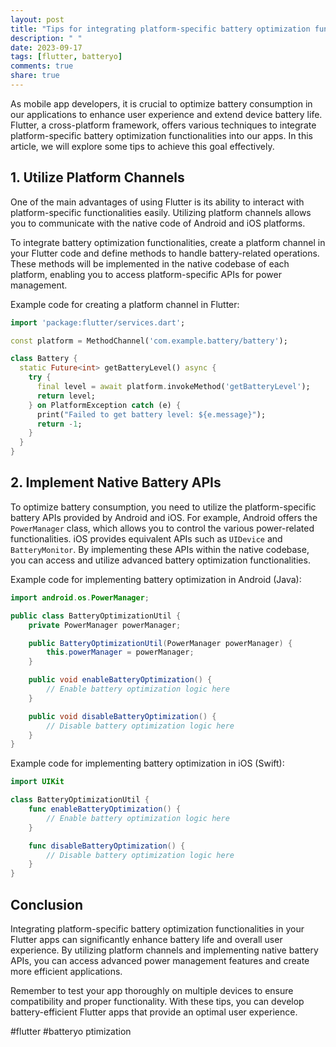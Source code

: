 ```yaml
---
layout: post
title: "Tips for integrating platform-specific battery optimization functionalities in Flutter."
description: " "
date: 2023-09-17
tags: [flutter, batteryo]
comments: true
share: true
---
```


As mobile app developers, it is crucial to optimize battery consumption in our applications to enhance user experience and extend device battery life. Flutter, a cross-platform framework, offers various techniques to integrate platform-specific battery optimization functionalities into our apps. In this article, we will explore some tips to achieve this goal effectively.

## 1. Utilize Platform Channels

One of the main advantages of using Flutter is its ability to interact with platform-specific functionalities easily. Utilizing platform channels allows you to communicate with the native code of Android and iOS platforms.

To integrate battery optimization functionalities, create a platform channel in your Flutter code and define methods to handle battery-related operations. These methods will be implemented in the native codebase of each platform, enabling you to access platform-specific APIs for power management.

Example code for creating a platform channel in Flutter:

```dart
import 'package:flutter/services.dart';

const platform = MethodChannel('com.example.battery/battery');

class Battery {
  static Future<int> getBatteryLevel() async {
    try {
      final level = await platform.invokeMethod('getBatteryLevel');
      return level;
    } on PlatformException catch (e) {
      print("Failed to get battery level: ${e.message}");
      return -1;
    }
  }
}
```

## 2. Implement Native Battery APIs

To optimize battery consumption, you need to utilize the platform-specific battery APIs provided by Android and iOS. For example, Android offers the `PowerManager` class, which allows you to control the various power-related functionalities. iOS provides equivalent APIs such as `UIDevice` and `BatteryMonitor`. By implementing these APIs within the native codebase, you can access and utilize advanced battery optimization functionalities.

Example code for implementing battery optimization in Android (Java):

```java
import android.os.PowerManager;

public class BatteryOptimizationUtil {
    private PowerManager powerManager;

    public BatteryOptimizationUtil(PowerManager powerManager) {
        this.powerManager = powerManager;
    }

    public void enableBatteryOptimization() {
        // Enable battery optimization logic here
    }

    public void disableBatteryOptimization() {
        // Disable battery optimization logic here
    }
}
```

Example code for implementing battery optimization in iOS (Swift):

```swift
import UIKit

class BatteryOptimizationUtil {
    func enableBatteryOptimization() {
        // Enable battery optimization logic here
    }

    func disableBatteryOptimization() {
        // Disable battery optimization logic here
    }
}
```

## Conclusion

Integrating platform-specific battery optimization functionalities in your Flutter apps can significantly enhance battery life and overall user experience. By utilizing platform channels and implementing native battery APIs, you can access advanced power management features and create more efficient applications.

Remember to test your app thoroughly on multiple devices to ensure compatibility and proper functionality. With these tips, you can develop battery-efficient Flutter apps that provide an optimal user experience.

#flutter #batteryo ptimization